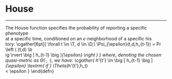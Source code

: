 # House
---


The House function specifies the probability of reporting a specific phenotype \
at a specific time, conditioned on an $\epsilon$-neighborhood of a specific his\
tory:
\cgather[6pt]{
\forall t \in \T, d \in \D,\ \Psi_{\epsilon}(t,d,h_{t-1}) = Pr \left ( (t,d) \b\
ig \rvert \big [ h_{t-1} \big ]_{\epsilon}  \right )
}
where, denoting the chosen quasi-metric as $\Theta(\cdot,\cdot)$, we have:
\cgather{
h'_{t'} \in \big [ h_{t-1} \big ]_{\epsilon} \textrm{ if } \Theta(h'_{t'},h_t) \
< \epsilon
}
\end{defn}

